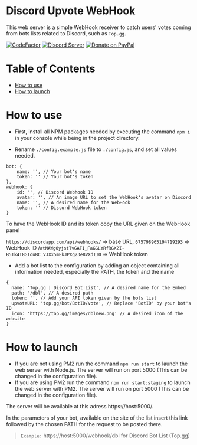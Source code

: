 # Discord Upvote WebHook
This web server is a simple WebHook receiver to catch users' votes coming from bots lists related to Discord, such as `Top.gg`.

[![CodeFactor](https://www.codefactor.io/repository/github/sfalltech/discord-upvote-webhook/badge)](https://www.codefactor.io/repository/github/sfalltech/discord-upvote-webhook)
[![Discord Server](https://discordapp.com/api/guilds/438860643685367809/embed.png)](https://discord.gg/xg4kXd2)
[![Donate on PayPal](https://img.shields.io/badge/paypal-donate-blue.svg)](https://paypal.me/unixcorp)

# Table of Contents
- [How to use](#How-to-use)
- [How to launch](#How-to-launch)

# How to use

- First, install all NPM packages needed by executing the command `npm i` in your console while being in the project directory.

- Rename `./config.example.js` file to `./config.js`, and set all values needed.

```
bot: {
    name: '', // Your bot's name
    token: '' // Your bot's token
},
webhook: {
    id: '', // Discord Webhook ID
    avatar: '', // An image URL to set the WebHook's avatar on Discord
    name: '', // A desired name for the WebHook
    token: '' // Discord WebHook token
}
```

To have the WebHook ID and its token copy the URL given on the WebHook panel

`https://discordapp.com/api/webhooks/` => base URL, `675798965194719293` => WebHook ID /`atNAWg0yjstTvGAFI_FaGGLYRfRGX2I-B5Tk4T8GIouBC_VJXx5mEkJPXg23e8VXdIIO` => WebHook token

- Add a bot list to the configuration by adding an object containing all information needed, especially the PATH, the token and the name

```
{
  name: 'Top.gg | Discord Bot List', // A desired name for the Embed
  path: '/dbl', // A desired path
  token: '', // Add your API token given by the bots list
  upvoteURL: 'top.gg/bot/BotID/vote', // Replace 'BotID' by your bot's ID
  icon: 'https://top.gg/images/dblnew.png' // A desired icon of the website
}
```

# How to launch

- If you are not using PM2 run the command `npm run start` to launch the web server with Node.js. The server will run on port 5000 (This can be changed in the configuration file).
- If you are using PM2 run the command `npm run start:staging` to launch the web server with PM2. The server will run on port 5000 (This can be changed in the configuration file).

The server will be available at this adress https://host:5000/.

In the parameters of your bot, available on the site of the list insert this link followed by the chosen PATH for the request to be posted there.
> `Example:` https://host:5000/webhook/dbl for Discord Bot List (Top.gg)
